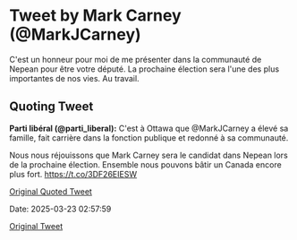 # Tweet by Mark Carney (@MarkJCarney)

C'est un honneur pour moi de me présenter dans la communauté de Nepean pour être votre député. La prochaine élection sera l'une des plus importantes de nos vies. Au travail.

## Quoting Tweet

**Parti libéral (@parti_liberal):** C'est à Ottawa que @MarkJCarney a élevé sa famille, fait carrière dans la fonction publique et redonné à sa communauté.

Nous nous réjouissons que Mark Carney sera le candidat dans Nepean lors de la prochaine élection. Ensemble nous pouvons bâtir un Canada encore plus fort. https://t.co/3DF26EIESW

[Original Quoted Tweet](https://x.com/parti_liberal/status/1903609074962280527)

Date: 2025-03-23 02:57:59

[Original Tweet](https://x.com/MarkJCarney/status/1903642353283313667)
